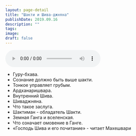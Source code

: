 ```yaml
---
layout: page-detail
title: "Шакти и Шива-джняна"
publishDate: 2019.09.16
description: ""
tags:
image:
draft: false
---
```


<audio title="2019.09.16 - Шакти и Шива-джняна.mp3" src="https://filer-api.advayta.org/v1.0/public/files/72838" controls=""></audio>

* Гуру-бхава.
* Сознание должно быть выше шакти.
* Тонкое управляет грубым.
* Ардханаришвара.
* Внутренний Шива.
* Шиваджняна.
* Что такое заслуга.
* Шактиман - обладатель Шакти.
* Земная Ганга и вселенская.
* Что означает омовение в Ганге.
* «Господь Шива и его почитание» - читает Махешвари

  
